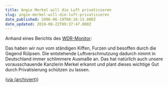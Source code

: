 ```yaml
---
title: Angie Merkel will die Luft privatisieren
slug: angie-merkel-will-die-luft-privatisieren
date_published: 2006-06-19T08:16:15.000Z
date_updated: 2018-08-22T09:37:47.000Z
---
```


Anhand eines Berichts des [WDR-Monitor](http://www.wdr.de/tv/monitor/beitrag.phtml?bid=807&amp;sid=147):

Das haben wir nun vom ständigen Kiffen, Furzen und besoffen durch die Gegend Rülpsen. Die entstehende Luftverschmutzung dadurch nimmt in Deutschland immer schlimmere Ausmaße an. Das hat natürlich auch unsere vorausschauende Kanzlerin Merkel erkannt und plant dieses wichtige Gut durch Privatisierung schützen zu lassen.

([via (archiviert)](http://web.archive.org/web/20060622022759/http://yigg.de:80/3725_Merkel_will_Luft_privatisieren))
